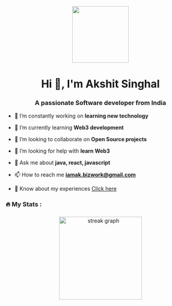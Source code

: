 <div align="center">
  <img height="150" src="https://camo.githubusercontent.com/62da68eb62b1e5f175f7d1f0191dd89a653d7908feb22d37d4a0ab07365d6791/68747470733a2f2f6d656469612e67697068792e636f6d2f6d656469612f4d3967624264396e6244724f5475314d71782f67697068792e676966"  />
</div>

###

<h1 align="center">Hi 👋, I'm Akshit Singhal</h1>
<h3 align="center">A passionate Software developer from India</h3>

- 🔭 I’m constantly working on **learning new technology**

- 🌱 I’m currently learning **Web3 development**

- 👯 I’m looking to collaborate on **Open Source projects**

- 🤝 I’m looking for help with **learn Web3**

- 💬 Ask me about **java, react, javascript**

- 📫 How to reach me **iamak.bizwork@gmail.com**

- 📄 Know about my experiences [Click here](https://drive.google.com/file/d/1pTzmyOWCkOJeQ3RgN7dZGDmnAzginH7E/view?usp=sharing)


<h3 align="left">🔥   My Stats :</h3>

###

<div align="center">
  <img src="https://streak-stats.demolab.com?user=thenatkat&locale=en&mode=daily&theme=dark&hide_border=false&border_radius=5&order=3" height="220" alt="streak graph"  />
</div>

###
